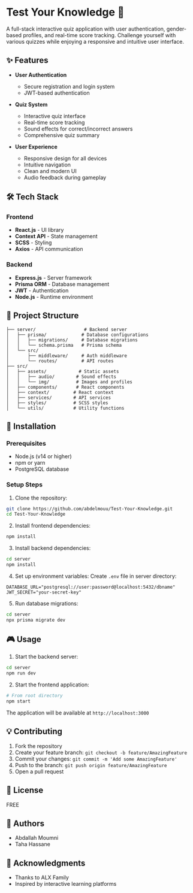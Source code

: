 # Test Your Knowledge 🎯

A full-stack interactive quiz application with user authentication, gender-based profiles, and real-time score tracking. Challenge yourself with various quizzes while enjoying a responsive and intuitive user interface.

## ✨ Features

- **User Authentication**
  - Secure registration and login system
  - JWT-based authentication

- **Quiz System**
  - Interactive quiz interface
  - Real-time score tracking
  - Sound effects for correct/incorrect answers
  - Comprehensive quiz summary

- **User Experience**
  - Responsive design for all devices
  - Intuitive navigation
  - Clean and modern UI
  - Audio feedback during gameplay

## 🛠️ Tech Stack

### Frontend
- **React.js** - UI library
- **Context API** - State management
- **SCSS** - Styling
- **Axios** - API communication

### Backend
- **Express.js** - Server framework
- **Prisma ORM** - Database management
- **JWT** - Authentication
- **Node.js** - Runtime environment

## 📁 Project Structure

```
├── server/                  # Backend server
│   ├── prisma/             # Database configurations
│   │   ├── migrations/     # Database migrations
│   │   └── schema.prisma   # Prisma schema
│   └── src/
│       ├── middleware/     # Auth middleware
│       └── routes/         # API routes
├── src/
│   ├── assets/            # Static assets
│   │   ├── audio/        # Sound effects
│   │   └── img/          # Images and profiles
│   ├── components/       # React components
│   ├── context/         # React context
│   ├── services/        # API services
│   ├── styles/          # SCSS styles
│   └── utils/           # Utility functions
```

## 🚀 Installation

### Prerequisites
- Node.js (v14 or higher)
- npm or yarn
- PostgreSQL database

### Setup Steps

1. Clone the repository:
```bash
git clone https://github.com/abdelmouu/Test-Your-Knowledge.git
cd Test-Your-Knowledge
```

2. Install frontend dependencies:
```bash
npm install
```

3. Install backend dependencies:
```bash
cd server
npm install
```

4. Set up environment variables:
Create `.env` file in server directory:
```env
DATABASE_URL="postgresql://user:password@localhost:5432/dbname"
JWT_SECRET="your-secret-key"
```

5. Run database migrations:
```bash
cd server
npx prisma migrate dev
```

## 🎮 Usage

1. Start the backend server:
```bash
cd server
npm run dev
```

2. Start the frontend application:
```bash
# From root directory
npm start
```

The application will be available at `http://localhost:3000`

## 💡 Contributing

1. Fork the repository
2. Create your feature branch: `git checkout -b feature/AmazingFeature`
3. Commit your changes: `git commit -m 'Add some AmazingFeature'`
4. Push to the branch: `git push origin feature/AmazingFeature`
5. Open a pull request

## 📜 License

FREE

## 👥 Authors

- Abdallah Moumni
- Taha Hassane

## 🙏 Acknowledgments

- Thanks to ALX Family
- Inspired by interactive learning platforms
